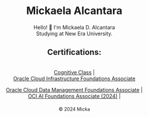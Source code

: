 <!DOCTYPE html>
<html lang="en">

<head>
  <meta charset="UTF-8" />
  <meta name="viewport" content="width=device-width, initial-scale=1.0" />

</head>

<body>
  <header style="text-align: center; margin: 20px;">
    <h1>Mickaela Alcantara</h1>
  </header>

  <section style="text-align: center; margin: 20px;">
    <p>Hello! 👋 I'm Mickaela D. Alcantara <br> Studying at New Era University. <br></p>
    <p>
     <b> <h2> Certifications: </h1> </b> <br>
      <a href="https://courses.cognitiveclass.ai/certificates/5aa8c59150ca40ea9089a6cc4fba13ad" target="_blank">Cognitive Class</a> | <br>
      <a href="https://catalog-education.oracle.com/ords/certview/sharebadge?id=DE393F694DC7A03DB4DDDDADA17B0F99B9D20711E876B4B7292DC004AFABBEC4" target="_blank"> Oracle Cloud 
Infrastructure Foundations Associate</a> <br>
      
<a href="https://catalog-education.oracle.com/ords/certview/sharebadge?id=5777EC3C252660C83841E2B34910B5F54F26B437BC225C0A6FFA784370593DB">Oracle Cloud Data Management Foundations Associate</a> | <br>
  <a href="https://catalog-education.oracle.com/ords/certview/sharebadge?id=5777EC3C252660C83841E2B34910B5F54F26B437BC225C0A6FFA784370593DBF">OCI AI Foundations Associate (2024)</a> | <br>


    
  </section>

  <footer style="text-align: center; margin: 20px; font-size: 0.9em;">
    &copy; 2024 Micka
  </footer>
</body>

</html>


